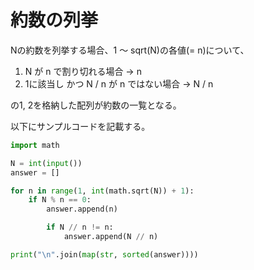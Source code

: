 # 約数の列挙

Nの約数を列挙する場合、1 ～ sqrt(N)の各値(= n)について、

1. N が n で割り切れる場合 -> n
2. 1に該当し かつ N / n が n ではない場合 -> N / n

の1, 2を格納した配列が約数の一覧となる。

以下にサンプルコードを記載する。

```python
import math

N = int(input())
answer = []

for n in range(1, int(math.sqrt(N)) + 1):
    if N % n == 0:
        answer.append(n)

        if N // n != n:
            answer.append(N // n)

print("\n".join(map(str, sorted(answer))))
```